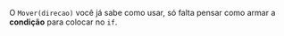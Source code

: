 O `Mover(direcao)` você já sabe como usar, só falta pensar como armar a **condição** para colocar no `if`.